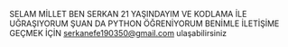 SELAM MİLLET BEN SERKAN 21 YAŞINDAYIM VE KODLAMA İLE UĞRAŞIYORUM
ŞUAN DA PYTHON ÖĞRENİYORUM
BENİMLE İLETİŞİME GEÇMEK İÇİN serkanefe190350@gmail.com ulaşabilirsiniz
